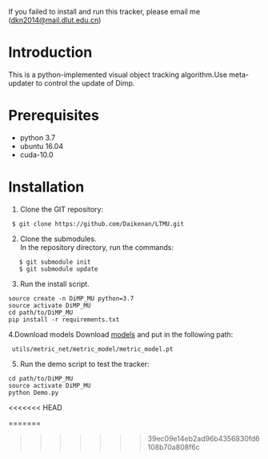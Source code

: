 
If you failed to install and run this tracker, please email me (<dkn2014@mail.dlut.edu.cn>)

# Introduction

This is a python-implemented visual object tracking algorithm.Use meta-updater to control the update of Dimp.

# Prerequisites

* python 3.7
* ubuntu 16.04
* cuda-10.0 

# Installation
1. Clone the GIT repository:
```
 $ git clone https://github.com/Daikenan/LTMU.git
```
2. Clone the submodules.  
   In the repository directory, run the commands:
```
   $ git submodule init  
   $ git submodule update
```
3. Run the install script. 
```
source create -n DiMP_MU python=3.7
source activate DiMP_MU
cd path/to/DiMP_MU
pip install -r requirements.txt
```
4.Download models
Download [models](https://drive.google.com/open?id=1o-btxlWWA6GlbwMGCGkzn2vAw9qv8D2z) and put in the following path:

```
 utils/metric_net/metric_model/metric_model.pt
 ```
5. Run the demo script to test the tracker:
```
cd path/to/DiMP_MU
source activate DiMP_MU
python Demo.py
```
<<<<<<< HEAD

=======
>>>>>>> 39ec09e14eb2ad96b4356830fd6108b70a808f6c


